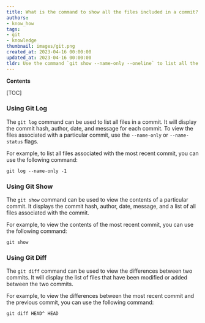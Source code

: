 ```yaml
---
title: What is the command to show all the files included in a commit?
authors:
- know_how
tags:
- git
- knowledge
thumbnail: images/git.png
created_at: 2023-04-16 00:00:00
updated_at: 2023-04-16 00:00:00
tldr: Use the command `git show --name-only --oneline` to list all the files in a commit in Git.
---
```


**Contents**

[TOC]

### Using Git Log

The `git log` command can be used to list all files in a commit. It will display the commit hash, author, date, and message for each commit. To view the files associated with a particular commit, use the `--name-only` or `--name-status` flags.

For example, to list all files associated with the most recent commit, you can use the following command:

```shell
git log --name-only -1
```

### Using Git Show

The `git show` command can be used to view the contents of a particular commit. It displays the commit hash, author, date, message, and a list of all files associated with the commit.

For example, to view the contents of the most recent commit, you can use the following command:

```shell
git show
```

### Using Git Diff

The `git diff` command can be used to view the differences between two commits. It will display the list of files that have been modified or added between the two commits.

For example, to view the differences between the most recent commit and the previous commit, you can use the following command:

```shell
git diff HEAD^ HEAD
```
